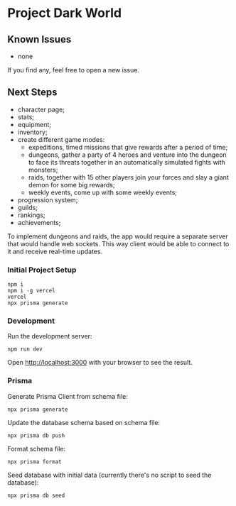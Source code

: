 # Project Dark World

## Known Issues

- none

If you find any, feel free to open a new issue.

## Next Steps

- character page;
- stats;
- equipment;
- inventory;
- create different game modes:
  - expeditions, timed missions that give rewards after a period of time;
  - dungeons, gather a party of 4 heroes and venture into the dungeon to face its threats together in an automatically simulated fights with monsters;
  - raids, together with 15 other players join your forces and slay a giant demon for some big rewards;
  - weekly events, come up with some weekly events;
- progression system;
- guilds;
- rankings;
- achievements;

To implement dungeons and raids, the app would require a separate server that would handle web sockets. This way client would be able to connect to it and receive real-time updates.

### Initial Project Setup

```
npm i
npm i -g vercel
vercel
npx prisma generate
```

### Development

Run the development server:

```
npm run dev
```

Open [http://localhost:3000](http://localhost:3000) with your browser to see the result.

### Prisma

Generate Prisma Client from schema file:

```
npx prisma generate
```

Update the database schema based on schema file:

```
npx prisma db push
```

Format schema file:

```
npx prisma format
```

Seed database with initial data (currently there's no script to seed the database):

```
npx prisma db seed
```
